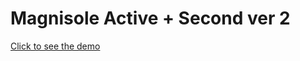 # Magnisole Active + Second ver 2

<a href = "https://sonfinity-poland.github.io/Wkladki__MagnisoleActivePlus---Second-Ver2/.">Click to see the demo</a>
